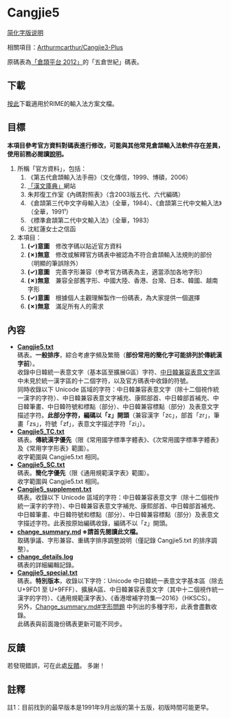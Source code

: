 # Cangjie5

[简化字版说明](https://github.com/Jackchows/Cangjie5/blob/master/README-hans.md)

相關項目：[Arthurmcarthur/Cangjie3-Plus](https://github.com/Arthurmcarthur/Cangjie3-Plus)

原碼表為[「倉頡平台 2012」](http://www.chinesecj.com/forum/viewthread.php?tid=2596)的「五倉世紀」碼表。

## 下載
[按此](https://github.com/Jackchows/Cangjie5/releases/download/v1.3/RimeData_20200301_Cangjie5.7z)下載適用於RIME的輸入法方案文檔。

## 目標

**本項目參考官方資料對碼表進行修改，可能與其他常見倉頡輸入法軟件存在差異，使用前務必閱讀[說明](https://github.com/Jackchows/Cangjie5/blob/master/change_summary.md#%E4%B8%BB%E8%A6%81%E6%94%B9%E7%A2%BC%E8%AA%AA%E6%98%8E%E5%8F%8A%E7%88%AD%E8%AD%B0%E5%8F%96%E7%A2%BC)。**<br />
1. 所稱「官方資料」，包括：
	1. 《第五代倉頡輸入法手冊》（文化傳信，1999、博碩，2006）
	2. [「漢文庫典」](http://chidic.eduhk.hk/)網站
	3. 朱邦復工作室《內碼對照表》（含2003版五代、六代編碼）
	4. 《倉頡第三代中文字母輸入法》（全華，1984）、《倉頡第三代中文輸入法》（全華，1991¹）
	5. 《標準倉頡第二代中文輸入法》（全華，1983）
	6. 沈紅蓮女士之信函
2. 本項目：
	1. **(✓)意圖**　修改字碼以貼近官方資料
	2. **(✗)無意**　修改或解釋官方碼表中被認為不符合倉頡輸入法規則的部份（明顯的筆誤除外）
	3. **(✓)意圖**　完善字形兼容（參考官方碼表為主，適當添加各地字形）
	4. **(✗)無意**　兼容全部舊字形、中國大陸、香港、台灣、日本、韓國、越南字形
	5. **(✓)意圖**　根據個人主觀理解製作一份碼表，為大家提供一個選擇
	6. **(✗)無意**　滿足所有人的需求

## 內容

- **[Cangjie5.txt](https://github.com/Jackchows/Cangjie5/blob/master/Cangjie5.txt)**<br />
碼表。**一般排序**，綜合考慮字頻及繁簡（**部份常用的簡化字可能排列於傳統漢字前**）。<br />
收錄中日韓統一表意文字（基本區至擴展G區）字符、[中日韓兼容表意文字](https://zh.wikipedia.org/wiki/%E4%B8%AD%E6%97%A5%E9%9F%93%E7%9B%B8%E5%AE%B9%E8%A1%A8%E6%84%8F%E6%96%87%E5%AD%97)區中未見於統一漢字區的十二個字符，以及官方碼表中收錄的符號。<br />
同時收錄以下 Unicode 區域的字符：中日韓兼容表意文字（除十二個視作統一漢字的字符）、中日韓兼容表意文字補充、康熙部首、中日韓部首補充、中日韓筆畫、中日韓符號和標點（部分）、中日韓兼容標點（部分）及表意文字描述字符。**此部分字符，編碼以「z」開頭**（兼容漢字「zc」，部首「zr」，筆畫「zs」，符號「zf」，表意文字描述字符「zi」）。<br />
- **[Cangjie5_TC.txt](https://github.com/Jackchows/Cangjie5/blob/master/Cangjie5_TC.txt)**<br />
碼表。**傳統漢字優先**（限《常用國字標準字體表》、《次常用國字標準字體表》及《常用字字形表》範圍）。<br />
收字範圍與 Cangjie5.txt 相同。
- **[Cangjie5_SC.txt](https://github.com/Jackchows/Cangjie5/blob/master/Cangjie5_SC.txt)**<br />
碼表。**簡化字優先**（限《通用規範漢字表》範圍）。<br />
收字範圍與 Cangjie5.txt 相同。
- **[Cangjie5_supplement.txt](https://github.com/Jackchows/Cangjie5/blob/master/Cangjie5_supplement.txt)**<br />
碼表。收錄以下 Unicode 區域的字符：中日韓兼容表意文字（除十二個視作統一漢字的字符）、中日韓兼容表意文字補充、康熙部首、中日韓部首補充、中日韓筆畫、中日韓符號和標點（部分）、中日韓兼容標點（部分）及表意文字描述字符。此表按原始編碼收錄，編碼不以「z」開頭。<br />
- **[change_summary.md](https://github.com/Jackchows/Cangjie5/blob/master/change_summary.md)    ※請首先閱讀此文檔。**<br />
取碼爭議、字形兼容、重碼字排序調整說明（僅記錄 Cangjie5.txt 的排序調整）。
- **[change_details.log](https://github.com/Jackchows/Cangjie5/blob/master/change_details.log)**<br />
碼表的詳細編輯記錄。
- **[Cangjie5_special.txt](https://github.com/Jackchows/Cangjie5/blob/master/Cangjie5_special.txt)**<br />
碼表。**特別版本**，收錄以下字符：Unicode 中日韓統一表意文字基本區（除去 U+9FD1 至 U+9FFF）、擴展A區、中日韓兼容表意文字（其中十二個視作統一漢字的字符）、《通用規範漢字表》、《香港增補字符集—2016》（HKSCS）。<br />
另外，[Change_summary.md#字形問題](https://github.com/Jackchows/Cangjie5/blob/master/change_summary.md#%E5%AD%97%E5%BD%A2%E5%95%8F%E9%A1%8C) 中列出的多種字形，此表會盡數收錄。<br />
此碼表與前面幾份碼表更新可能不同步。

## 反饋

若發現錯誤，可在此處[反饋](https://github.com/Jackchows/Cangjie5/issues/new)。
多謝！

## 註釋

註1：目前找到的最早版本是1991年9月出版的第十五版，初版時間可能更早。